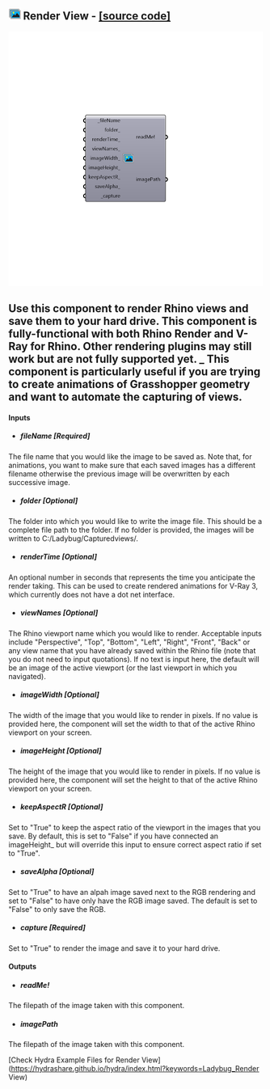 ## ![](../../images/icons/Render_View.png) Render View - [[source code]](https://github.com/ladybug-tools/ladybug-legacy/tree/master/src/Ladybug_Render%20View.py)

![](../../images/components/Render_View.png)

Use this component to render Rhino views and save them to your hard drive.  This component is fully-functional with both Rhino Render and V-Ray for Rhino.  Other rendering plugins may still work but are not fully supported yet.
 _
 This component is particularly useful if you are trying to create animations of Grasshopper geometry and want to automate the capturing of views.
 -
 

#### Inputs
* ##### fileName [Required]
The file name that you would like the image to be saved as.  Note that, for animations, you want to make sure that each saved images has a different filename otherwise the previous image will be overwritten by each successive image.
* ##### folder [Optional]
The folder into which you would like to write the image file.  This should be a complete file path to the folder.  If no folder is provided, the images will be written to C:/Ladybug/Capturedviews/.
* ##### renderTime [Optional]
An optional number in seconds that represents the time you anticipate the render taking.  This can be used to create rendered animations for V-Ray 3, which currently does not have a dot net interface.
* ##### viewNames [Optional]
The Rhino viewport name which you would like to render.  Acceptable inputs include "Perspective", "Top", "Bottom", "Left", "Right", "Front", "Back" or any view name that you have already saved within the Rhino file (note that you do not need to input quotations).  If no text is input here, the default will be an image of the active viewport (or the last viewport in which you navigated).
* ##### imageWidth [Optional]
The width of the image that you would like to render in pixels.  If no value is provided here, the component will set the width to that of the active Rhino viewport on your screen.
* ##### imageHeight [Optional]
The height of the image that you would like to render in pixels.  If no value is provided here, the component will set the height to that of the active Rhino viewport on your screen.
* ##### keepAspectR [Optional]
Set to "True" to keep the aspect ratio of the viewport in the images that you save.  By default, this is set to "False" if you have connected an imageHeight_ but will override this input to ensure correct aspect ratio if set to "True".
* ##### saveAlpha [Optional]
Set to "True" to have an alpah image saved next to the RGB rendering and set to "False" to have only have the RGB image saved.  The default is set to "False" to only save the RGB.
* ##### capture [Required]
Set to "True" to render the image and save it to your hard drive.

#### Outputs
* ##### readMe!
The filepath of the image taken with this component.
* ##### imagePath
The filepath of the image taken with this component.


[Check Hydra Example Files for Render View](https://hydrashare.github.io/hydra/index.html?keywords=Ladybug_Render View)
